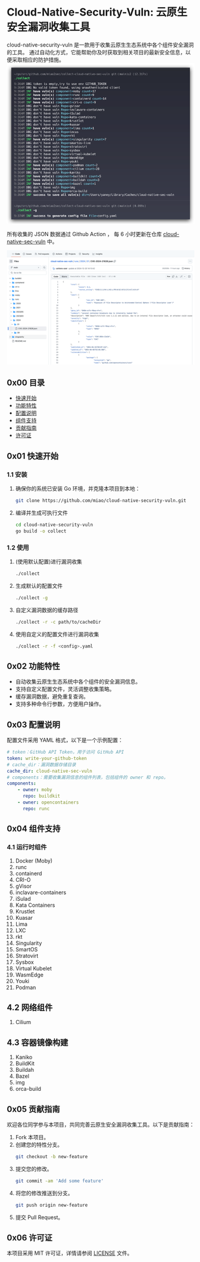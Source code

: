 # Cloud-Native-Security-Vuln: 云原生安全漏洞收集工具

cloud-native-security-vuln 是一款用于收集云原生生态系统中各个组件安全漏洞的工具。
通过自动化方式，它能帮助你及时获取到相关项目的最新安全信息，以便采取相应的防护措施。
![img.png](imgs/img_1.png)

所有收集的 JSON 数据通过 Github Action ，
每 6 小时更新在仓库 [cloud-native-sec-vuln](https://github.com/miao2sec/cloud-native-sec-vuln) 中。

![img.png](imgs/img.png)

## 0x00 目录

- [快速开始](#0x01-快速开始)
- [功能特性](#0x02-功能特性)
- [配置说明](#0x03-配置说明)
- [组件支持](#0x04-组件支持)
- [贡献指南](#0x05-贡献指南)
- [许可证](#0x06-许可证)

## 0x01 快速开始

### 1.1 安装

1. 确保你的系统已安装 Go 环境，并克隆本项目到本地：
    ```bash
    git clone https://github.com/miao/cloud-native-security-vuln.git
    ```
2. 编译并生成可执行文件
    ```bash
   cd cloud-native-security-vuln
   go build -o collect
    ```
### 1.2 使用

1. (使用默认配置)进行漏洞收集
    ```bash
    ./collect
    ```
2. 生成默认的配置文件
    ```bash
    ./collect -g
    ```
3. 自定义漏洞数据的缓存路径
    ```bash
    ./collect -r -c path/to/cacheDir
    ```

4. 使用自定义的配置文件进行漏洞收集
    ```bash
    ./collect -r -f <config>.yaml
    ```

## 0x02 功能特性

- 自动收集云原生生态系统中各个组件的安全漏洞信息。
- 支持自定义配置文件，灵活调整收集策略。
- 缓存漏洞数据，避免重复查询。
- 支持多种命令行参数，方便用户操作。

## 0x03 配置说明
配置文件采用 YAML 格式，以下是一个示例配置：
```yaml
# token：GitHub API Token，用于访问 GitHub API
token: write-your-github-token
# cache_dir：漏洞数据存储目录
cache_dir: cloud-native-sec-vuln
# components：需要收集漏洞信息的组件列表，包括组件的 owner 和 repo。
components:
    - owner: moby
      repo: buildkit
    - owner: opencontainers
      repo: runc
```

## 0x04 组件支持

### 4.1 运行时组件

1. Docker (Moby)
2. runc
3. containerd
4. CRI-O
5. gVisor
6. inclavare-containers
7. iSulad
8. Kata Containers
9. Krustlet
10. Kuasar
11. Lima
12. LXC
13. rkt
14. Singularity
15. SmartOS
16. Stratovirt
17. Sysbox
18. Virtual Kubelet
19. WasmEdge
20. Youki
21. Podman

## 4.2 网络组件

1. Cilium

## 4.3 容器镜像构建

1. Kaniko
2. BuildKit
3. Buildah
4. Bazel
5. img
6. orca-build

## 0x05 贡献指南

欢迎各位同学参与本项目，共同完善云原生安全漏洞收集工具。以下是贡献指南：

1. Fork 本项目。
2. 创建您的特性分支。
    ```bash
    git checkout -b new-feature
    ```
3. 提交您的修改。
    ```bash
    git commit -am 'Add some feature'
    ```
4. 将您的修改推送到分支。
    ```bash
    git push origin new-feature
    ```
5. 提交 Pull Request。

## 0x06 许可证

本项目采用 MIT 许可证，详情请参阅 [LICENSE](./LICENSE) 文件。